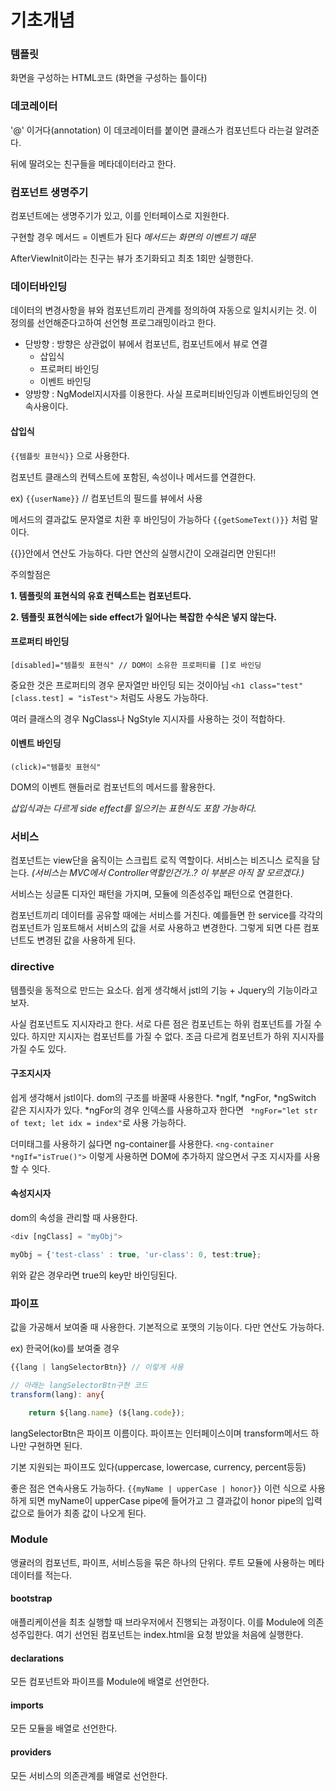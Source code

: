 # 기초개념

### 템플릿

화면을 구성하는 HTML코드 (화면을 구성하는 틀이다)

### 데코레이터

'@' 이거다(annotation) 이 데코레이터를 붙이면 클래스가 컴포넌트다 라는걸 알려준다.

뒤에 딸려오는 친구들을 메타데이터라고 한다.

### 컴포넌트 생명주기

컴포넌트에는 생명주기가 있고, 이를 인터페이스로 지원한다. 

구현할 경우 메서드 = 이벤트가 된다 *메서드는 화면의 이벤트기 때문*

AfterViewInit이라는 친구는 뷰가 초기화되고 최초 1회만 실행한다. 

### 데이터바인딩

데이터의 변경사항을 뷰와 컴포넌트끼리 관계를 정의하여 자동으로 일치시키는 것. 이 정의를 선언해준다고하여 선언형 프로그래밍이라고 한다.

* 단방향 : 방향은 상관없이 뷰에서 컴포넌트, 컴포넌트에서 뷰로 연결
  * 삽입식
  * 프로퍼티 바인딩
  * 이벤트 바인딩
* 양방향 : NgModel지시자를 이용한다. 사실 프로퍼티바인딩과 이벤트바인딩의 연속사용이다.

#### 삽입식

`{{템플릿 표현식}}` 으로 사용한다.

컴포넌트 클래스의 컨텍스트에 포함된, 속성이나 메서드를 연결한다. 

ex) `{{userName}}` // 컴포넌트의 필드를 뷰에서 사용

메서드의 결과값도 문자열로 치환 후 바인딩이 가능하다 `{{getSomeText()}}` 처럼 말이다.

{{}}안에서 연산도 가능하다. 다만 연산의 실행시간이 오래걸리면 안된다!!

주의할점은 

**1. 템플릿의 표현식의 유효 컨텍스트는 컴포넌트다.** 

**2. 템플릿 표현식에는 side effect가 일어나는 복잡한 수식은 넣지 않는다.**

#### 프로퍼티 바인딩

`[disabled]="템플릿 표현식" // DOM이 소유한 프로퍼티를 []로 바인딩`

중요한 것은 프로퍼티의 경우 문자열만 바인딩 되는 것이아님 `<h1 class="test" [class.test] = "isTest">` 처럼도 사용도 가능하다.

여러 클래스의 경우  NgClass나 NgStyle 지시자를 사용하는 것이 적합하다.

#### 이벤트 바인딩

`(click)="템플릿 표현식"` 

DOM의 이벤트 핸들러로 컴포넌트의 메서드를 활용한다. 

*삽입식과는 다르게 side effect를 일으키는 표현식도 포함 가능하다.*

### 서비스

컴포넌트는 view단을 움직이는 스크립트 로직 역할이다.  서비스는 비즈니스 로직을 담는다. *(서비스는 MVC에서 Controller역할인건가..? 이 부분은 아직 잘 모르겠다.)*

서비스는 싱글톤 디자인 패턴을 가지며, 모듈에 의존성주입 패턴으로 연결한다. 

컴포넌트끼리 데이터를 공유할 때에는 서비스를 거친다. 예를들면 한 service를 각각의 컴포넌트가 임포트해서 서비스의 값을 서로 사용하고 변경한다. 그렇게 되면 다른 컴포넌트도 변경된 값을 사용하게 된다.

### directive

템플릿을 동적으로 만드는 요소다. 쉽게 생각해서 jstl의 기능 + Jquery의 기능이라고 보자. 

사실 컴포넌트도 지시자라고 한다. 서로 다른 점은 컴포넌트는 하위 컴포넌트를 가질 수 있다. 하지만 지시자는 컴포넌트를 가질 수 없다. 조금 다르게 컴포넌트가 하위 지시자를 가질 수도 있다.

#### 구조지시자

쉽게 생각해서 jstl이다. dom의 구조를 바꿀때 사용한다. *ngIf, *ngFor, *ngSwitch 같은 지시자가 있다.
*ngFor의 경우 인덱스를 사용하고자 한다면 ` *ngFor="let str of text; let idx = index"`로 사용 가능하다. 

더미태그를 사용하기 싫다면 ng-container를 사용한다. `<ng-container *ngIf="isTrue()">` 이렇게 사용하면 DOM에 추가하지 않으면서 구조 지시자를 사용할 수 잇다.

#### 속성지시자

dom의 속성을 관리할 때 사용한다.

```typescript 
<div [ngClass] = "myObj">

myObj = {'test-class' : true, 'ur-class': 0, test:true};
```

위와 같은 경우라면 true의 key만 바인딩된다.

### 파이프

값을 가공해서 보여줄 때 사용한다. 기본적으로 포맷의 기능이다. 다만 연산도 가능하다. 

ex) 한국어(ko)를 보여줄 경우

```typescript
{{lang | langSelectorBtn}} // 이렇게 사용

// 아래는 langSelectorBtn구현 코드
transform(lang): any{

    return ${lang.name} (${lang.code});
```

 langSelectorBtn은 파이프 이름이다. 파이프는 인터페이스이며 transform메서드 하나만 구현하면 된다. 

기본 지원되는 파이프도 있다(uppercase, lowercase, currency, percent등등)

좋은 점은 연속사용도 가능하다. `{{myName | upperCase | honor}}` 이런 식으로 사용하게 되면 myName이 upperCase pipe에 들어가고 그 결과값이 honor pipe의 입력값으로 들어가 최종 값이 나오게 된다.

### Module

앵귤러의 컴포넌트, 파이프, 서비스등을 묶은 하나의 단위다. 루트 모듈에 사용하는 메타데이터를 적는다.

#### bootstrap

애플리케이션을 최초 실행할 때 브라우저에서 진행되는 과정이다. 이를 Module에 의존성주입한다. 여기 선언된 컴포넌트는 index.html을 요청 받았을 처음에 실행한다.

#### declarations

모든 컴포넌트와 파이프를 Module에 배열로 선언한다. 

#### imports

모든 모듈을 배열로 선언한다.

#### providers

모든 서비스의 의존관계를 배열로 선언한다.